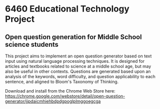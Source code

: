 # 6460 Educational Technology Project
## Open question generation for Middle School science students

This project aims to implement an open question generator based on text input using natural language processing techniques. It is designed for articles and textbooks related to science at a middle school age, but may also be useful in other contexts. Questions are generated based upon an analysis of the keywords, word difficulty, and question applicability to each sentence, and aligned to Bloom's Taxonomy of Thinking.

Download and install from the Chrome Web Store here: https://chrome.google.com/webstore/detail/open-question-generator/jjpdaicmhiehbdpdgpoglplmggoegcga
